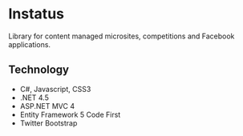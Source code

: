 ﻿Instatus
========

Library for content managed microsites, competitions and Facebook applications.

Technology
----------

* C#, Javascript, CSS3
* .NET 4.5
* ASP.NET MVC 4
* Entity Framework 5 Code First
* Twitter Bootstrap